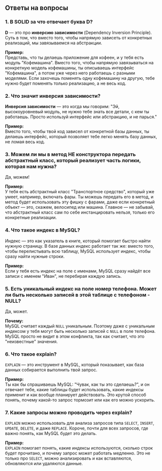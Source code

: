 ## Ответы на вопросы

### 1. В SOLID за что отвечает буква D?

**D** — это про **инверсию зависимости** (Dependency Inversion Principle). Суть в том, что вместо того, чтобы напрямую зависеть от конкретных реализаций, мы завязываемся на абстракции.

**Пример:**  
Представь, что ты делаешь приложение для кофеен, и у тебя есть модуль "Кофемашина". Вместо того, чтобы напрямую завязываться на конкретную модель кофемашины, ты описываешь интерфейс "Кофемашина", а потом уже через него работаешь с разными моделями. Если захочешь поменять одну кофемашину на другую, тебе нужно будет поменять только реализацию, а не весь код.

### 2. Что значит инверсия зависимости?

**Инверсия зависимости** — это когда мы говорим: "Эй, высокоуровневый модуль, не нужно тебе знать все детали, с кем ты работаешь. Просто используй интерфейс или абстракцию, и не парься."

**Пример:**  
Вместо того, чтобы твой код зависел от конкретной базы данных, ты делаешь интерфейс, который позволяет тебе легко менять базу данных, не ломая весь код.

### 3. Можем ли мы в метод НЕ конструктора передать абстрактный класс, который реализует часть логики, которая нам нужна?

Да, можем!

**Пример:**  
У тебя есть абстрактный класс "Транспортное средство", который уже умеет, например, включать фары. Ты можешь передать его в метод, и метод будет использовать эту фишку с фарами, даже если конкретный объект — это, скажем, велосипед или машина. Главное — не забывай, что абстрактный класс сам по себе инстанцировать нельзя, только его конкретные реализации.

### 4. Что такое индекс в MySQL?

Индекс — это как указатель в книге, который помогает быстро найти нужную страницу. В базе данных индекс работает так же: вместо того, чтобы перелистывать всю таблицу, MySQL использует индекс, чтобы сразу найти нужные строки.

**Пример:**  
Если у тебя есть индекс на поле с именами, MySQL сразу найдёт все записи с именем "Иван", не перебирая каждую запись.

### 5. Есть уникальный индекс на поле номер телефона. Может ли быть несколько записей в этой таблице с телефоном - NULL?

Да, может.

**Почему:**  
MySQL считает каждый `NULL` уникальным. Поэтому даже с уникальным индексом у тебя могут быть несколько записей с `NULL` в поле телефона. MySQL просто не видит в этом конфликта, так как считает, что это "неизвестные" значения.

### 6. Что такое explain?

`EXPLAIN` — это инструмент в MySQL, который показывает, как база данных собирается выполнить твой запрос.

**Пример:**  
Ты как бы спрашиваешь MySQL: "Чувак, как ты это сделаешь?", и он отвечает тебе, какие таблицы будет использовать, какие индексы применит и как вообще планирует действовать. Это крутой способ понять, почему какой-то запрос тормозит или как его можно ускорить.

### 7. Какие запросы можно проводить через explain?

`EXPLAIN` можно использовать для анализа запросов типа `SELECT`, `INSERT`, `UPDATE`, `DELETE`, и даже `REPLACE`. Короче, почти для всех запросов, где важно понять, как MySQL будет это делать.

**Пример:**  
`EXPLAIN` помогает понять, какие индексы используются, сколько строк будет прочитано, и почему запрос может работать медленно. Это не только про `SELECT`, можно анализировать и как вставляются, обновляются или удаляются данные.

